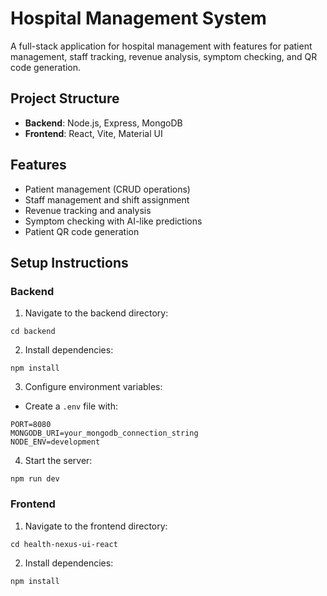 # Hospital Management System

A full-stack application for hospital management with features for patient management, staff tracking, revenue analysis, symptom checking, and QR code generation.

## Project Structure

- **Backend**: Node.js, Express, MongoDB
- **Frontend**: React, Vite, Material UI

## Features

- Patient management (CRUD operations)
- Staff management and shift assignment
- Revenue tracking and analysis
- Symptom checking with AI-like predictions
- Patient QR code generation

## Setup Instructions

### Backend

1. Navigate to the backend directory:
```
cd backend
```

2. Install dependencies:
```
npm install
```

3. Configure environment variables:
- Create a `.env` file with:
```
PORT=8080
MONGODB_URI=your_mongodb_connection_string
NODE_ENV=development
```

4. Start the server:
```
npm run dev
```

### Frontend

1. Navigate to the frontend directory:
```
cd health-nexus-ui-react
```

2. Install dependencies:
```
npm install

